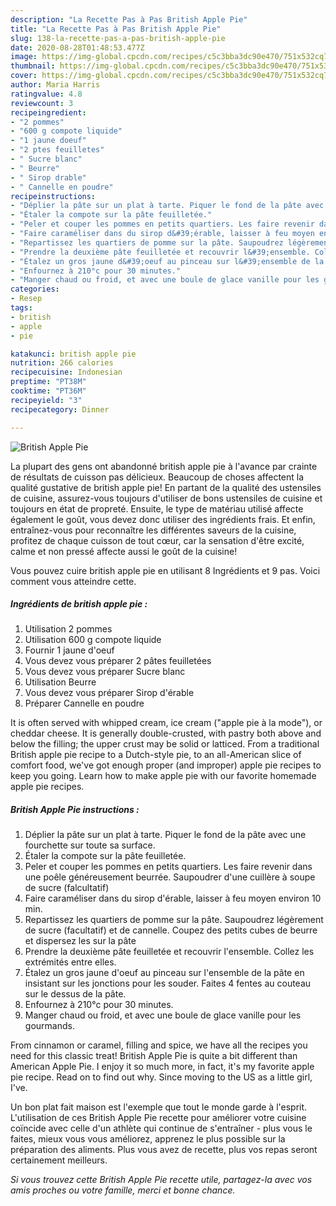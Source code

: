 ```yaml
---
description: "La Recette Pas à Pas British Apple Pie"
title: "La Recette Pas à Pas British Apple Pie"
slug: 138-la-recette-pas-a-pas-british-apple-pie
date: 2020-08-28T01:48:53.477Z
image: https://img-global.cpcdn.com/recipes/c5c3bba3dc90e470/751x532cq70/british-apple-pie-photo-principale-de-la-recette.jpg
thumbnail: https://img-global.cpcdn.com/recipes/c5c3bba3dc90e470/751x532cq70/british-apple-pie-photo-principale-de-la-recette.jpg
cover: https://img-global.cpcdn.com/recipes/c5c3bba3dc90e470/751x532cq70/british-apple-pie-photo-principale-de-la-recette.jpg
author: Maria Harris
ratingvalue: 4.8
reviewcount: 3
recipeingredient:
- "2 pommes"
- "600 g compote liquide"
- "1 jaune doeuf"
- "2 ptes feuilletes"
- " Sucre blanc"
- " Beurre"
- " Sirop drable"
- " Cannelle en poudre"
recipeinstructions:
- "Déplier la pâte sur un plat à tarte. Piquer le fond de la pâte avec une fourchette sur toute sa surface."
- "Étaler la compote sur la pâte feuilletée."
- "Peler et couper les pommes en petits quartiers. Les faire revenir dans une poêle généreusement beurrée. Saupoudrer d&#39;une cuillère à soupe de sucre (falcultatif)"
- "Faire caraméliser dans du sirop d&#39;érable, laisser à feu moyen environ 10 min."
- "Repartissez les quartiers de pomme sur la pâte. Saupoudrez légèrement de sucre (facultatif) et de cannelle. Coupez des petits cubes de beurre et dispersez les sur la pâte"
- "Prendre la deuxième pâte feuilletée et recouvrir l&#39;ensemble. Collez les extrémités entre elles."
- "Étalez un gros jaune d&#39;oeuf au pinceau sur l&#39;ensemble de la pâte en insistant sur les jonctions pour les souder. Faites 4 fentes au couteau sur le dessus de la pâte."
- "Enfournez à 210°c pour 30 minutes."
- "Manger chaud ou froid, et avec une boule de glace vanille pour les gourmands."
categories:
- Resep
tags:
- british
- apple
- pie

katakunci: british apple pie 
nutrition: 266 calories
recipecuisine: Indonesian
preptime: "PT38M"
cooktime: "PT36M"
recipeyield: "3"
recipecategory: Dinner

---
```



![British Apple Pie](https://img-global.cpcdn.com/recipes/c5c3bba3dc90e470/751x532cq70/british-apple-pie-photo-principale-de-la-recette.jpg)

La plupart des gens ont abandonné british apple pie à l'avance par crainte de résultats de cuisson pas délicieux. Beaucoup de choses affectent la qualité gustative de british apple pie! En partant de la qualité des ustensiles de cuisine, assurez-vous toujours d'utiliser de bons ustensiles de cuisine et toujours en état de propreté. Ensuite, le type de matériau utilisé affecte également le goût, vous devez donc utiliser des ingrédients frais. Et enfin, entraînez-vous pour reconnaître les différentes saveurs de la cuisine, profitez de chaque cuisson de tout cœur, car la sensation d'être excité, calme et non pressé affecte aussi le goût de la cuisine!

<!--inarticleads1-->

Vous pouvez cuire british apple pie en utilisant 8 Ingrédients et 9 pas. Voici comment vous atteindre cette.

##### Ingrédients de british apple pie :

1. Utilisation 2 pommes
1. Utilisation 600 g compote liquide
1. Fournir 1 jaune d&#39;oeuf
1. Vous devez vous préparer 2 pâtes feuilletées
1. Vous devez vous préparer  Sucre blanc
1. Utilisation  Beurre
1. Vous devez vous préparer  Sirop d&#39;érable
1. Préparer  Cannelle en poudre


It is often served with whipped cream, ice cream (&#34;apple pie à la mode&#34;), or cheddar cheese. It is generally double-crusted, with pastry both above and below the filling; the upper crust may be solid or latticed. From a traditional British apple pie recipe to a Dutch-style pie, to an all-American slice of comfort food, we&#39;ve got enough proper (and improper) apple pie recipes to keep you going. Learn how to make apple pie with our favorite homemade apple pie recipes. 

<!--inarticleads2-->

##### British Apple Pie instructions :

1. Déplier la pâte sur un plat à tarte. Piquer le fond de la pâte avec une fourchette sur toute sa surface.
1. Étaler la compote sur la pâte feuilletée.
1. Peler et couper les pommes en petits quartiers. Les faire revenir dans une poêle généreusement beurrée. Saupoudrer d&#39;une cuillère à soupe de sucre (falcultatif)
1. Faire caraméliser dans du sirop d&#39;érable, laisser à feu moyen environ 10 min.
1. Repartissez les quartiers de pomme sur la pâte. Saupoudrez légèrement de sucre (facultatif) et de cannelle. Coupez des petits cubes de beurre et dispersez les sur la pâte
1. Prendre la deuxième pâte feuilletée et recouvrir l&#39;ensemble. Collez les extrémités entre elles.
1. Étalez un gros jaune d&#39;oeuf au pinceau sur l&#39;ensemble de la pâte en insistant sur les jonctions pour les souder. Faites 4 fentes au couteau sur le dessus de la pâte.
1. Enfournez à 210°c pour 30 minutes.
1. Manger chaud ou froid, et avec une boule de glace vanille pour les gourmands.


From cinnamon or caramel, filling and spice, we have all the recipes you need for this classic treat! British Apple Pie is quite a bit different than American Apple Pie. I enjoy it so much more, in fact, it&#39;s my favorite apple pie recipe. Read on to find out why. Since moving to the US as a little girl, I&#39;ve. 

<!--inarticleads1-->

<p>
Un bon plat fait maison est l'exemple que tout le monde garde à l'esprit. L'utilisation de ces British Apple Pie recette pour améliorer votre cuisine coïncide avec celle d'un athlète qui continue de s'entraîner - plus vous le faites, mieux vous vous améliorez, apprenez le plus possible sur la préparation des aliments. Plus vous avez de recette, plus vos repas seront certainement meilleurs.
</p>

<p>
<i>Si vous trouvez cette British Apple Pie recette utile, partagez-la avec vos amis proches ou votre famille, merci et bonne chance.</i>
</p>
